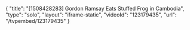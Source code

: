 {
    "title": "[1508428283] Gordon Ramsay Eats Stuffed Frog in Cambodia",
    "type": "solo",
    "layout": "iframe-static",
    "videoId": "123179435",
    "url": "\/tvpembed\/123179435"
}